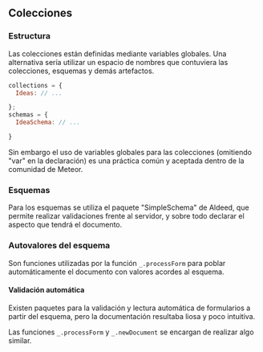 ## Colecciones

### Estructura

Las colecciones están definidas mediante variables globales. Una alternativa sería utilizar un espacio de nombres que contuviera las colecciones, esquemas y demás artefactos.

```javascript
collections = {
  Ideas: // ...

};
schemas = {
  IdeaSchema: // ...

}
```
Sin embargo el uso de variables globales para las colecciones (omitiendo "var" en la declaración) es una práctica común y aceptada dentro de la comunidad de Meteor.

### Esquemas

Para los esquemas se utiliza el paquete "SimpleSchema" de Aldeed, que permite realizar validaciones frente al servidor, y sobre todo declarar el aspecto que tendrá el documento.

### Autovalores del esquema

Son funciones utilizadas por la función `_.processForm` para poblar automáticamente el documento con valores acordes al esquema.

#### Validación automática

Existen paquetes para la validación y lectura automática de formularios a partir del esquema, pero la documentación resultaba liosa y poco intuitiva.

Las funciones `_.processForm` y `_.newDocument` se encargan de realizar algo similar.
